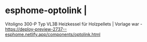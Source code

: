 # esphome-optolink |
Vitoligno 300-P Typ VL3B Heizkessel für Holzpellets |
Vorlage war - https://deploy-preview-2737--esphome.netlify.app/components/optolink.html
